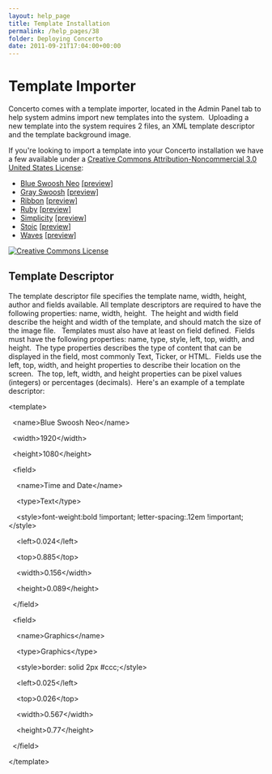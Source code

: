 ```yaml
---
layout: help_page
title: Template Installation
permalink: /help_pages/38
folder: Deploying Concerto
date: 2011-09-21T17:04:00+00:00
---
```


# Template Importer

Concerto comes with a template importer, located in the Admin Panel tab to help system admins import new templates into the system.  Uploading a new template into the system requires 2 files, an XML template descriptor and the template background image.

If you're looking to import a template into your Concerto installation we have a few available under a [Creative Commons Attribution-Noncommercial 3.0 United States License](http://creativecommons.org/licenses/by-nc/3.0/us/):

*   [Blue Swoosh Neo](http://downloads.concerto-signage.org/templates/BlueSwooshNeo_16x9.zip) [[preview]](http://downloads.concerto-signage.org/templates/previews/BlueSwooshNeo_16x9_preview.jpg)
*   [Gray Swoosh](http://downloads.concerto-signage.org/templates/GraySwoosh_16x9.zip) [[preview]](http://downloads.concerto-signage.org/templates/previews/GraySwoosh_16x9_preview.jpg)
*   [Ribbon](http://downloads.concerto-signage.org/templates/Ribbon_16x9.zip) [[preview]](http://downloads.concerto-signage.org/templates/previews/Ribbon_16x9_preview.jpg)
*   [Ruby](http://downloads.concerto-signage.org/templates/Ruby_16x9.zip) [[preview]](http://downloads.concerto-signage.org/templates/previews/Ruby_16x9_preview.jpg)
*   [Simplicity](http://downloads.concerto-signage.org/templates/Simplicity.zip) [[preview]](http://downloads.concerto-signage.org/templates/previews/Simplicity_preview.jpg)
*   [Stoic](http://downloads.concerto-signage.org/templates/Stoic_16x9.zip) [[preview]](http://downloads.concerto-signage.org/templates/previews/Stoic_16x9_preview.jpg)
*   [Waves](http://downloads.concerto-signage.org/templates/Waves_16x9.zip) [[preview]](http://downloads.concerto-signage.org/templates/previews/Waves_16x9_preview.jpg)

[![Creative Commons License](http://i.creativecommons.org/l/by-nc/3.0/us/88x31.png)](http://creativecommons.org/licenses/by-nc/3.0/us/)

## Template Descriptor

The template descriptor file specifies the template name, width, height, author and fields available. All template descriptors are required to have the following properties: name, width, height.  The height and width field describe the height and width of the template, and should match the size of the image file.   Templates must also have at least on field defined.  Fields must have the following properties: name, type, style, left, top, width, and height.  The type properties describes the type of content that can be displayed in the field, most commonly Text, Ticker, or HTML.  Fields use the left, top, width, and height properties to describe their location on the screen.  The top, left, width, and height properties can be pixel values (integers) or percentages (decimals).  Here's an example of a template descriptor:
<p>&lt;template&gt;</p>
<p>&nbsp; &lt;name&gt;Blue Swoosh Neo&lt;/name&gt;</p>
<p>&nbsp; &lt;width&gt;1920&lt;/width&gt;</p>
<p>&nbsp; &lt;height&gt;1080&lt;/height&gt;</p>
<p>&nbsp; &lt;field&gt;</p>
<p>&nbsp;&nbsp;&nbsp; &lt;name&gt;Time and Date&lt;/name&gt;</p>
<p>&nbsp;&nbsp;&nbsp; &lt;type&gt;Text&lt;/type&gt;</p>
<p>&nbsp;&nbsp;&nbsp; &lt;style&gt;font-weight:bold !important; letter-spacing:.12em !important;&lt;/style&gt;</p>
<p>&nbsp;&nbsp;&nbsp; &lt;left&gt;0.024&lt;/left&gt;</p>
<p>&nbsp;&nbsp;&nbsp; &lt;top&gt;0.885&lt;/top&gt;</p>
<p>&nbsp;&nbsp;&nbsp; &lt;width&gt;0.156&lt;/width&gt;</p>
<p>&nbsp;&nbsp;&nbsp; &lt;height&gt;0.089&lt;/height&gt;</p>
<p>&nbsp; &lt;/field&gt;</p>
<p>&nbsp; &lt;field&gt;</p>
<p>&nbsp;&nbsp;&nbsp; &lt;name&gt;Graphics&lt;/name&gt;</p>
<p>&nbsp;&nbsp;&nbsp; &lt;type&gt;Graphics&lt;/type&gt;</p>
<p>&nbsp;&nbsp;&nbsp; &lt;style&gt;border: solid 2px #ccc;&lt;/style&gt;</p>
<p>&nbsp;&nbsp;&nbsp; &lt;left&gt;0.025&lt;/left&gt;</p>
<p>&nbsp;&nbsp;&nbsp; &lt;top&gt;0.026&lt;/top&gt;</p>
<p>&nbsp;&nbsp;&nbsp; &lt;width&gt;0.567&lt;/width&gt;</p>
<p>&nbsp;&nbsp;&nbsp; &lt;height&gt;0.77&lt;/height&gt;</p>
<p>&nbsp; &lt;/field&gt;</p>
<p>&lt;/template&gt;</p>